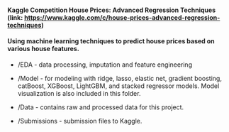 #### Kaggle Competition House Prices: Advanced Regression Techniques (link: https://www.kaggle.com/c/house-prices-advanced-regression-techniques)

#### Using machine learning techniques to predict house prices based on various house features.

- /EDA - data processing, imputation and feature engineering

- /Model - for modeling with ridge, lasso, elastic net, gradient boosting, catBoost, XGBoost, LightGBM, and stacked regressor models. Model visualization is also included in this folder.

- /Data - contains raw and processed data for this project.

- /Submissions - submission files to Kaggle.

